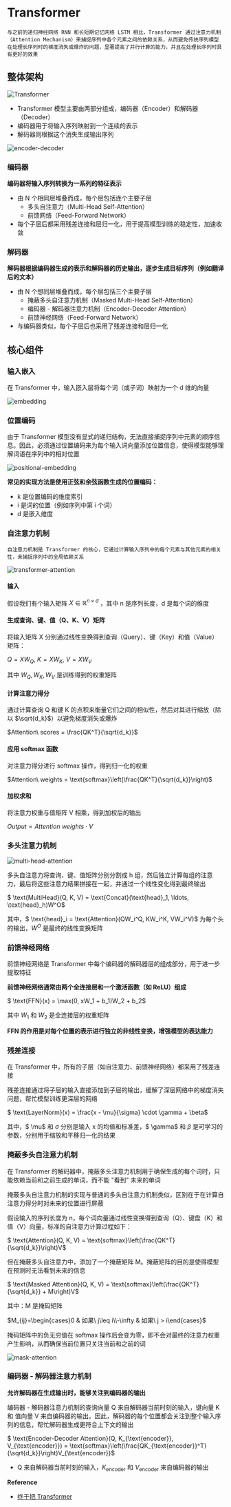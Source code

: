 # Transformer

`
与之前的递归神经网络 RNN 和长短期记忆网络 LSTM 相比，Transformer 通过注意力机制（Attention Mechanism）来捕捉序列中各个元素之间的依赖关系，从而避免传统序列模型在处理长序列时的梯度消失或爆炸的问题，显著提高了并行计算的能力，并且在处理长序列时具有更好的效果
`

## 整体架构

![Transformer](../pics/transformer_1.png)

- Transformer 模型主要由两部分组成，编码器（Encoder）和解码器（Decoder）
- 编码器用于将输入序列映射到一个连续的表示
- 解码器则根据这个消失生成输出序列

![encoder-decoder](../pics/encoder-decoder.png)

### 编码器

**编码器将输入序列转换为一系列的特征表示**

- 由 N 个相同层堆叠而成，每个层包括连个主要子层
  - 多头自注意力（Multi-Head Self-Attention）
  - 前馈网络（Feed-Forward Network）
- 每个子层后都采用残差连接和层归一化，用于提高模型训练的稳定性，加速收敛

### 解码器

**解码器根据编码器生成的表示和解码器的历史输出，逐步生成目标序列（例如翻译后的文本）**

- 由 N 个想同层堆叠而成，每个层包括三个主要子层
  - 掩蔽多头自注意力机制（Masked Multi-Head Self-Attention）
  - 编码器 - 解码器注意力机制（Encoder-Decoder Attention）
  - 前馈神经网络（Feed-Forward Network）
- 与编码器类似，每个子层后也采用了残差连接和层归一化

## 核心组件

### 输入嵌入

在 Transformer 中，输入嵌入层将每个词（或子词）映射为一个 d 维的向量

![embedding](../pics/embedding.png)

### 位置编码

由于 Transformer 模型没有显式的递归结构，无法直接捕捉序列中元素的顺序信息。因此，必须通过位置编码来为每个输入词向量添加位置信息，使得模型能够理解词语在序列中的相对位置

![positional-embedding](../pics/positional-embedding.png)

**常见的实现方法是使用正弦和余弦函数生成的位置编码：**

- k 是位置编码的维度索引
- i 是词的位置（例如序列中第 i 个词）
- d 是嵌入维度

### 自注意力机制

`
自注意力机制是 Transformer 的核心，它通过计算输入序列中的每个元素与其他元素的相关性，来捕捉序列中的全局依赖关系
`

![transformer-attention](../pics/transformer-attention.png)

#### 输入

假设我们有个输入矩阵 $X \in \mathbb{R}^{n\times d}$ ，其中 n 是序列长度，d 是每个词的维度

#### 生成查询、键、值（Q、K、V）矩阵

将输入矩阵 X 分别通过线性变换得到查询（Query）、键（Key）和值（Value）矩阵：

$Q = XW_Q,\ K = XW_K,\ V = XW_V$

其中 $W_Q, W_K, W_V$ 是训练得到的权重矩阵

#### 计算注意力得分

通过计算查询 Q 和键 K 的点积来衡量它们之间的相似性，然后对其进行缩放（除以 $\sqrt{d_k}$）以避免梯度消失或爆炸

$Attention\ scores = \frac{QK^T}{\sqrt{d_k}}$

#### 应用 softmax 函数

对注意力得分进行 softmax 操作，得到归一化的权重

$Attention\ weights = \text{softmax}\left(\frac{QK^T}{\sqrt{d_k}}\right)$

#### 加权求和

将注意力权重与值矩阵 V 相乘，得到加权后的输出

 $Output = Attention\ weights\cdot V$

### 多头注意力机制

![multi-head-attention](../pics/multi-head-attention.png)

多头自注意力将查询、键、值矩阵分别分割成 h 组，然后独立计算每组的注意力，最后将这些注意力结果拼接在一起，并通过一个线性变化得到最终输出

$ \text{MultiHead}(Q, K, V) = \text{Concat}(\text{head}_1, \ldots, \text{head}_h)W^O$

其中，$ \text{head}_i = \text{Attention}(QW_i^Q, KW_i^K, VW_i^V)$ 为每个头的输出，$W^O$ 是最终的线性变换矩阵

### 前馈神经网络

前馈神经网络是 Transformer 中每个编码器的解码器层的组成部分，用于进一步提取特征

**前馈神经网络通常由两个全连接层和一个激活函数（如 ReLU）组成**

$ \text{FFN}(x) = \max(0, xW_1 + b_1)W_2 + b_2$

其中 $W_1$ 和 $W_2$ 是全连接层的权重矩阵

**FFN 的作用是对每个位置的表示进行独立的非线性变换，增强模型的表达能力**

### 残差连接

在 Transformer 中，所有的子层（如自注意力、前馈神经网络）都采用了残差连接

残差连接通过将子层的输入直接添加到子层的输出，缓解了深层网络中的梯度消失问题，帮忙模型训练更深层的网络

$ \text{LayerNorm}(x) = \frac{x - \mu}{\sigma} \cdot \gamma + \beta$

其中，$ \mu$ 和 $\sigma$ 分别是输入 x 的均值和标准差，$ \gamma$ 和 $\beta$ 是可学习的参数，分别用于缩放和平移归一化的结果

### 掩蔽多头自注意力机制

在 Transformer 的解码器中，掩蔽多头注意力机制用于确保生成的每个词时，只能依赖当前和之前生成的单词，而不能 "看到" 未来的单词

掩蔽多头自注意力机制的实现与普通的多头自注意力机制类似，区别在于在计算自注意力得分时对未来的位置进行屏蔽

假设输入的序列长度为 n，每个词向量通过线性变换得到查询（Q）、键盘（K）和值（V）向量，标准的自注意力计算过程如下：

$ \text{Attention}(Q, K, V) = \text{softmax}\left(\frac{QK^T}{\sqrt{d_k}}\right)V$

但在掩蔽多头自注意力中，添加了一个掩蔽矩阵 M。掩蔽矩阵的目的是使得模型在预测时无法看到未来的信息

$ \text{Masked Attention}(Q, K, V) = \text{softmax}\left(\frac{QK^T}{\sqrt{d_k}} + M\right)V$

其中：M 是掩码矩阵

$M_{ij}=\begin{cases}0 & 如果\ j\leq i\\-\infty & 如果\ j > i\end{cases}$

掩码矩阵中的负无穷值在 softmax 操作后会变为零，即不会对最终的注意力权重产生影响，从而确保当前位置只关注当前和之前的词

![mask-attention](../pics/masked-attention.png)

### 编码器 - 解码器注意力机制

**允许解码器在生成输出时，能够关注到编码器的输出**

编码器 - 解码器注意力机制的查询向量 Q 来自解码器当前时刻的输入，键向量 K 和 值向量 V 来自编码器的输出。因此，解码器的每个位置都会关注到整个输入序列的信息，帮忙解码器生成更符合上下文的输出

$ \text{Encoder-Decoder Attention}(Q, K_{\text{encoder}}, V_{\text{encoder}}) = \text{softmax}\left(\frac{QK_{\text{encoder}}^T}{\sqrt{d_k}}\right)V_{\text{encoder}}$

- Q 来自解码器当前时刻的输入，$K_{\text{encoder}}$ 和 $V_{\text{encoder}}$ 来自编码器的输出






**Reference**
- [终于把 Transformer](https://mp.weixin.qq.com/s/uMICN3Qi4IZJGhtnmuaaGQ)
